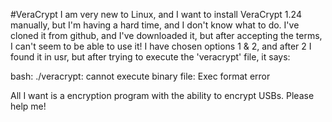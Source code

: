 #VeraCrypt
I am very new to Linux, and I want to install VeraCrypt 1.24 manually, but I'm having a hard time, and I don't know what to do. I've cloned it from github, and I've downloaded it, but after accepting the terms, I can't seem to be able to use it! I have chosen options 1 & 2, and after 2 I found it in usr, but after trying to execute the 'veracrypt' file, it says: 

bash: ./veracrypt: cannot execute binary file: Exec format error

All I want is a encryption program with the ability to encrypt USBs. Please help me!
